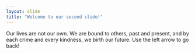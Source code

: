 ```yaml
---
layout: slide
title: "Welcome to our second slide!"
---
```

Our lives are not our own. We are bound to others, past and present, and by each crime and every kindness, we birth our future.
Use the left arrow to go back!

